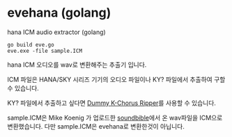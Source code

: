 # evehana (golang)
hana ICM audio extractor (golang)
<pre><code>go build eve.go
eve.exe -file sample.ICM
</code></pre>
hana ICM 오디오를 wav로 변환해주는 추출기 입니다. 

ICM 파일은 HANA/SKY 시리즈 기기의 오디오 파일이나 KY? 파일에서 추출하여 구할 수 있습니다. 

KY? 파일에서 추출하고 싶다면 [Dummy K-Chorus Ripper](https://github.com/ccvv804/dkcr)를 사용할 수 있습니다.

sample.ICM은 Mike Koenig 가 업로드한 [soundbible](https://soundbible.com/1003-Ta-Da.html)에서 온 wav파일을 ICM으로 변환했습니다. 다만 sample.ICM은 evehana로 변환한것이 아닙니다.

